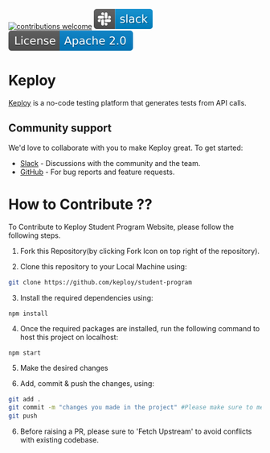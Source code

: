 [![contributions welcome](https://img.shields.io/badge/contributions-welcome-brightgreen?logo=github)](CODE_OF_CONDUCT.md) 
[![Slack](.github/slack.svg)](https://join.slack.com/t/keploy/shared_invite/zt-12rfbvc01-o54cOG0X1G6eVJTuI_orSA)
[![License](.github/License-Apache_2.0-blue.svg)](https://opensource.org/licenses/Apache-2.0)

# Keploy
[Keploy](https://keploy.io) is a no-code testing platform that generates tests from API calls. 


## Community support
We'd love to collaborate with you to make Keploy great. To get started:
* [Slack](https://join.slack.com/t/keploy/shared_invite/zt-12rfbvc01-o54cOG0X1G6eVJTuI_orSA) - Discussions with the community and the team.
* [GitHub](https://github.com/keploy/keploy/issues) - For bug reports and feature requests.

# How to Contribute ??

To Contribute to Keploy Student Program Website, please follow the following steps.

1. Fork this Repository(by clicking Fork Icon on top right of the repository).


2. Clone this repository to your Local Machine using:
``` bash
git clone https://github.com/keploy/student-program

```
3. Install the required dependencies using:
```
npm install
``` 

4. Once the required packages are installed, run the following command to host this project on localhost:
```
npm start
```

5. Make the desired changes


7. Add, commit & push the changes, using:

``` bash
git add .
git commit -m "changes you made in the project" #Please make sure to mention which issue is closed by these changes. You can also use "cz c"
git push 
```

6. Before raising a PR, please sure to 'Fetch Upstream' to avoid conflicts with existing codebase.